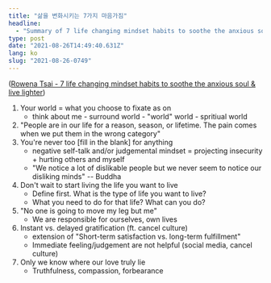 ```yaml
---
title: "삶을 변화시키는 7가지 마음가짐"
headline:
  - "Summary of 7 life changing mindset habits to soothe the anxious soul and live lighter by Rowena Tsai"
type: post
date: "2021-08-26T14:49:40.631Z"
lang: ko
slug: "2021-08-26-0749"
---
```


([Rowena Tsai - 7 life changing mindset habits to soothe the anxious soul & live lighter](https://www.youtube.com/watch?v=FmBRB2Wq8VU))

1. Your world = what you choose to fixate as on
    - think about me - surround world - "world" world - spritiual world
2. "People are in our life for a reason, season, or lifetime. The pain comes when we put them in the wrong category"
3. You're never too \[fill in the blank\] for anything
    - negative self-talk and/or judgemental mindset = projecting insecurity + hurting others and myself
    - "We notice a lot of dislikable people but we never seem to notice our disliking minds" -- Buddha
4. Don't wait to start living the life you want to live
    - Define first. What is the type of life you want to live?
    - What you need to do for that life? What can you do?
5. "No one is going to move my leg but me"
    - We are responsible for ourselves, own lives
6. Instant vs. delayed gratification (ft. cancel culture)
    - extension of "Short-term satisfaction vs. long-term fulfillment"
    - Immediate feeling/judgement are not helpful (social media, cancel culture)
7. Only we know where our love truly lie
    - Truthfulness, compassion, forbearance
